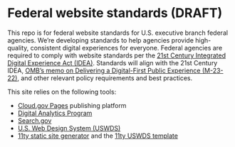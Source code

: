 # Federal website standards (DRAFT)

This repo is for federal website standards for U.S. executive branch federal agencies. We’re developing standards to help agencies provide high-quality, consistent digital experiences for everyone. Federal agencies are required to comply with website standards per the [21st Century Integrated Digital Experience Act (IDEA)](https://www.congress.gov/bill/115th-congress/house-bill/5759/text). Standards will align with the 21st Century IDEA, [OMB’s memo on Delivering a Digital-First Public Experience (M-23-22)](https://www.whitehouse.gov/omb/management/ofcio/delivering-a-digital-first-public-experience/), and other relevant policy requirements and best practices.

This site relies on the following tools: 
- [Cloud.gov Pages](https://cloud.gov/pages/) publishing platform
- [Digital Analytics Program](https://digital.gov/guides/dap/)
- [Search.gov](https://search.gov/)
- [U.S. Web Design System (USWDS)](https://designsystem.digital.gov/)
- [11ty static site generator](https://www.11ty.dev/) and the [11ty USWDS template](https://github.com/cloud-gov/pages-uswds-11ty)


